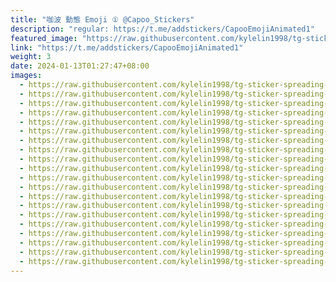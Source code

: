 ```yaml
---
title: "咖波 動態 Emoji ① @Capoo_Stickers"
description: "regular: https://t.me/addstickers/CapooEmojiAnimated1"
featured_image: "https://raw.githubusercontent.com/kylelin1998/tg-sticker-spreading-worldwide-images/main/img/6bfa1bfb-d837-4eda-8562-ff2972b008f7.jpg"
link: "https://t.me/addstickers/CapooEmojiAnimated1"
weight: 3
date: 2024-01-13T01:27:47+08:00
images:
  - https://raw.githubusercontent.com/kylelin1998/tg-sticker-spreading-worldwide-images/main/img/6bfa1bfb-d837-4eda-8562-ff2972b008f7.jpg
  - https://raw.githubusercontent.com/kylelin1998/tg-sticker-spreading-worldwide-images/main/img/a6852fa8-c51f-476b-ae02-0349bc33221b.jpg
  - https://raw.githubusercontent.com/kylelin1998/tg-sticker-spreading-worldwide-images/main/img/ddff1ae8-7f47-4b03-abf1-ef1e5cf65b4f.jpg
  - https://raw.githubusercontent.com/kylelin1998/tg-sticker-spreading-worldwide-images/main/img/8baac509-e902-497d-bb4c-d6380022af0b.jpg
  - https://raw.githubusercontent.com/kylelin1998/tg-sticker-spreading-worldwide-images/main/img/c4ef6d24-6dea-4fba-90d3-6065f8068841.jpg
  - https://raw.githubusercontent.com/kylelin1998/tg-sticker-spreading-worldwide-images/main/img/3c62b3dc-2972-4814-849a-42a7c354ad1d.jpg
  - https://raw.githubusercontent.com/kylelin1998/tg-sticker-spreading-worldwide-images/main/img/fa39e270-5ae9-4d4f-a51e-2d572079898d.jpg
  - https://raw.githubusercontent.com/kylelin1998/tg-sticker-spreading-worldwide-images/main/img/90822d07-07b7-4582-b0ec-69dbbdbf95e2.jpg
  - https://raw.githubusercontent.com/kylelin1998/tg-sticker-spreading-worldwide-images/main/img/838333e4-fb9b-4fc4-b15c-d2c08b66c072.jpg
  - https://raw.githubusercontent.com/kylelin1998/tg-sticker-spreading-worldwide-images/main/img/c6e31cba-778b-4459-b7ef-498c22144063.jpg
  - https://raw.githubusercontent.com/kylelin1998/tg-sticker-spreading-worldwide-images/main/img/8b20e9f9-f97f-4151-9d18-9d97f5588ae5.jpg
  - https://raw.githubusercontent.com/kylelin1998/tg-sticker-spreading-worldwide-images/main/img/6c7d4c8d-2fa5-4989-ba84-91e6f6bfb2dc.jpg
  - https://raw.githubusercontent.com/kylelin1998/tg-sticker-spreading-worldwide-images/main/img/d601c1e8-4ff9-4680-9d45-004ef5a694ea.jpg
  - https://raw.githubusercontent.com/kylelin1998/tg-sticker-spreading-worldwide-images/main/img/b300d959-d7cd-4a97-b784-7d8e4fc3e054.jpg
  - https://raw.githubusercontent.com/kylelin1998/tg-sticker-spreading-worldwide-images/main/img/03ebf946-165c-42f2-af7a-6ea8f7731ad2.jpg
  - https://raw.githubusercontent.com/kylelin1998/tg-sticker-spreading-worldwide-images/main/img/f7387cd3-15cd-4f0c-a2ad-84c7d450a768.jpg
  - https://raw.githubusercontent.com/kylelin1998/tg-sticker-spreading-worldwide-images/main/img/ca0a739c-e15e-4472-96eb-0c73dfbe769e.jpg
  - https://raw.githubusercontent.com/kylelin1998/tg-sticker-spreading-worldwide-images/main/img/bb2c9e6f-f9e7-4955-b9ec-4c109c4a167b.jpg
  - https://raw.githubusercontent.com/kylelin1998/tg-sticker-spreading-worldwide-images/main/img/9e6a4af2-77b6-489a-8aba-a0492f7c6aa3.jpg
  - https://raw.githubusercontent.com/kylelin1998/tg-sticker-spreading-worldwide-images/main/img/8e41834e-6792-4431-8ab0-a03dc4b22ae5.jpg
---
```

